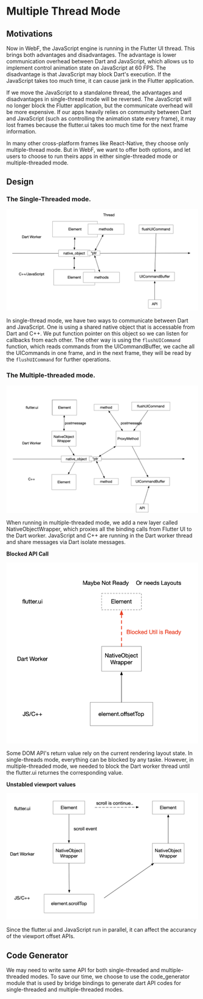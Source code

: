 # Multiple Thread Mode

## Motivations

Now in WebF, the JavaScript engine is running in the Flutter UI thread. This brings both advantages and disadvantages. The advantage is lower communication overhead between Dart and JavaScript, which allows us to implement control animation state on JavaScript at 60 FPS. The disadvantage is that JavaScript may block Dart's execution. If the JavaScript takes too much time, it can cause jank in the Flutter application.

If we move the JavaScript to a standalone thread, the advantages and disadvantages in single-thread mode will be reversed. The JavaScript will no longer block the Flutter application, but the communicate overhead will be more expensive. If our apps heavily relies on community between Dart and JavaScript (such as controlling the animation state every frame), it may lost frames because the flutter.ui takes too much time for the next frame information.

In many other cross-platform frames like React-Native, they choose only multiple-thread mode. But in WebF, we want to offer both options, and let users to choose to run theirs apps in either single-threaded mode or multiple-threaded mode.

## Design

### The Single-Threaded mode.

![img](../images/single-thread.png)

In single-thread mode, we have two ways to communicate between Dart and JavaScript. One is using a shared native object that is accessable from Dart and C++. We put function pointer on this object so we can listen for callbacks from each other. The other way is using the `flushUICommand` function, which reads commands from the UICommandBuffer, we cache all the UICommands in one frame, and in the next frame, they will be read by the `flushUICommand` for further operations.

### The Multiple-threaded mode.

![img](../images/multiple-thread.png)

When running in multiple-threaded mode, we add a new layer called NativeObjectWrapper, which proxies all the binding calls from Flutter UI to the Dart worker. JavaScript and C++ are running in the Dart worker thread and share messages via Dart isolate messages.


**Blocked API Call**

![img](../images/multiple-thread-block.png)

Some DOM API's return value rely on the current rendering layout state. In single-threads mode, everything can be blocked by any taske. However, in multiple-threaded mode, we needed to block the Dart worker thread until the flutter.ui returnes the corresponding value.


**Unstabled viewport values**

![img](../images/unstable-viewport-values.png)

Since the flutter.ui and JavaScript run in parallel, it can affect the accurancy of the viewport offset APIs.


## Code Generator

We may need to write same API for both single-threaded and multiple-threaded modes. To save our time, we choose to use the code_generator module that is used by bridge bindings to generate dart API codes for single-threaded and multiple-threaded modes.